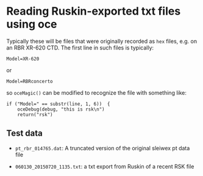 # Reading Ruskin-exported txt files using oce

Typically these will be files that were originally recorded as `hex` files, e.g. on an RBR XR-620 CTD. The first line in such files is typically:

    Model=XR-620

or

    Model=RBRconcerto

so `oceMagic()` can be modified to recognize the file with something like:

    if ("Model=" == substr(line, 1, 6))  {
        oceDebug(debug, "this is rsk\n")
        return("rsk")


## Test data

* `pt_rbr_014765.dat`: A truncated version of the original sleiwex pt data file

* `060130_20150720_1135.txt`: a txt export from Ruskin of a recent RSK file

